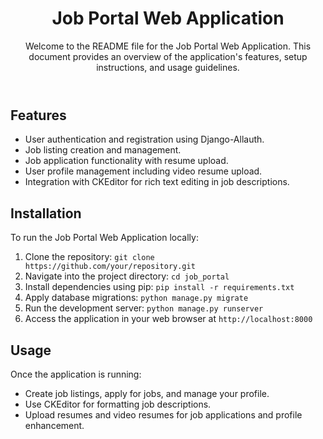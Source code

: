 <body>
    <div class="container">
        <header>
            <h1>Job Portal Web Application</h1>
            <p>Welcome to the README file for the Job Portal Web Application. This document provides an overview of the application's features, setup instructions, and usage guidelines.</p>
        </header>
        <section class="section">
            <h2>Features</h2>
            <ul>
                <li>User authentication and registration using Django-Allauth.</li>
                <li>Job listing creation and management.</li>
                <li>Job application functionality with resume upload.</li>
                <li>User profile management including video resume upload.</li>
                <li>Integration with CKEditor for rich text editing in job descriptions.</li>
            </ul>
        </section>
      <section class="section">
            <h2>Installation</h2>
            <p>To run the Job Portal Web Application locally:</p>
            <ol>
                <li>Clone the repository: <code>git clone https://github.com/your/repository.git</code></li>
                <li>Navigate into the project directory: <code>cd job_portal</code></li>
                <li>Install dependencies using pip: <code>pip install -r requirements.txt</code></li>
                <li>Apply database migrations: <code>python manage.py migrate</code></li>
                <li>Run the development server: <code>python manage.py runserver</code></li>
                <li>Access the application in your web browser at <code>http://localhost:8000</code></li>
            </ol>
        </section>
        <section class="section">
            <h2>Usage</h2>
            <p>Once the application is running:</p>
            <ul>
                <li>Create job listings, apply for jobs, and manage your profile.</li>
                <li>Use CKEditor for formatting job descriptions.</li>
                <li>Upload resumes and video resumes for job applications and profile enhancement.</li>
            </ul>
        </section>
    </div>
</body>
</html>
